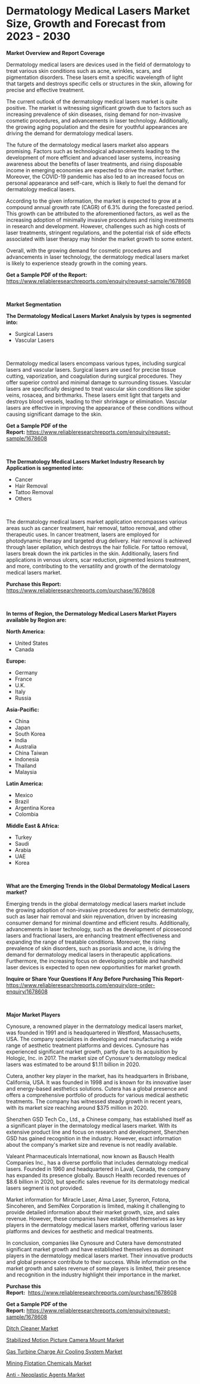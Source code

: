 <p><h1>Dermatology Medical Lasers Market Size, Growth and Forecast from 2023 - 2030</h1></p><p><strong>Market Overview and Report Coverage</strong></p>
<p><p>Dermatology medical lasers are devices used in the field of dermatology to treat various skin conditions such as acne, wrinkles, scars, and pigmentation disorders. These lasers emit a specific wavelength of light that targets and destroys specific cells or structures in the skin, allowing for precise and effective treatment.</p><p>The current outlook of the dermatology medical lasers market is quite positive. The market is witnessing significant growth due to factors such as increasing prevalence of skin diseases, rising demand for non-invasive cosmetic procedures, and advancements in laser technology. Additionally, the growing aging population and the desire for youthful appearances are driving the demand for dermatology medical lasers.</p><p>The future of the dermatology medical lasers market also appears promising. Factors such as technological advancements leading to the development of more efficient and advanced laser systems, increasing awareness about the benefits of laser treatments, and rising disposable income in emerging economies are expected to drive the market further. Moreover, the COVID-19 pandemic has also led to an increased focus on personal appearance and self-care, which is likely to fuel the demand for dermatology medical lasers.</p><p>According to the given information, the market is expected to grow at a compound annual growth rate (CAGR) of 6.3% during the forecasted period. This growth can be attributed to the aforementioned factors, as well as the increasing adoption of minimally invasive procedures and rising investments in research and development. However, challenges such as high costs of laser treatments, stringent regulations, and the potential risk of side effects associated with laser therapy may hinder the market growth to some extent.</p><p>Overall, with the growing demand for cosmetic procedures and advancements in laser technology, the dermatology medical lasers market is likely to experience steady growth in the coming years.</p></p>
<p><strong>Get a Sample PDF of the Report:</strong> <a href="https://www.reliableresearchreports.com/enquiry/request-sample/1678608">https://www.reliableresearchreports.com/enquiry/request-sample/1678608</a></p>
<p>&nbsp;</p>
<p><strong>Market Segmentation</strong></p>
<p><strong>The Dermatology Medical Lasers Market Analysis by types is segmented into:</strong></p>
<p><ul><li>Surgical Lasers</li><li>Vascular Lasers</li></ul></p>
<p>&nbsp;</p>
<p><p>Dermatology medical lasers encompass various types, including surgical lasers and vascular lasers. Surgical lasers are used for precise tissue cutting, vaporization, and coagulation during surgical procedures. They offer superior control and minimal damage to surrounding tissues. Vascular lasers are specifically designed to treat vascular skin conditions like spider veins, rosacea, and birthmarks. These lasers emit light that targets and destroys blood vessels, leading to their shrinkage or elimination. Vascular lasers are effective in improving the appearance of these conditions without causing significant damage to the skin.</p></p>
<p><strong>Get a Sample PDF of the Report:</strong>&nbsp;<a href="https://www.reliableresearchreports.com/enquiry/request-sample/1678608">https://www.reliableresearchreports.com/enquiry/request-sample/1678608</a></p>
<p>&nbsp;</p>
<p><strong>The Dermatology Medical Lasers Market Industry Research by Application is segmented into:</strong></p>
<p><ul><li>Cancer</li><li>Hair Removal</li><li>Tattoo Removal</li><li>Others</li></ul></p>
<p>&nbsp;</p>
<p><p>The dermatology medical lasers market application encompasses various areas such as cancer treatment, hair removal, tattoo removal, and other therapeutic uses. In cancer treatment, lasers are employed for photodynamic therapy and targeted drug delivery. Hair removal is achieved through laser epilation, which destroys the hair follicle. For tattoo removal, lasers break down the ink particles in the skin. Additionally, lasers find applications in venous ulcers, scar reduction, pigmented lesions treatment, and more, contributing to the versatility and growth of the dermatology medical lasers market.</p></p>
<p><strong>Purchase this Report:</strong>&nbsp; <a href="https://www.reliableresearchreports.com/purchase/1678608">https://www.reliableresearchreports.com/purchase/1678608</a></p>
<p>&nbsp;</p>
<p><strong>In terms of Region, the Dermatology Medical Lasers Market Players available by Region are:</strong></p>
<p>
    <p> <strong> North America: </strong>
        <ul>
            <li>United States</li>
            <li>Canada</li>
        </ul>
        </p> 
    <p> <strong> Europe: </strong>
        <ul>
            <li>Germany</li>
            <li>France</li>
            <li>U.K.</li>
            <li>Italy</li>
            <li>Russia</li>
        </ul>
        </p> 
    <p> <strong> Asia-Pacific: </strong>
        <ul>
            <li>China</li>
            <li>Japan</li>
            <li>South Korea</li>
            <li>India</li>
            <li>Australia</li>
            <li>China Taiwan</li>
            <li>Indonesia</li>
            <li>Thailand</li>
            <li>Malaysia</li>
        </ul>
        </p> 
    <p> <strong> Latin America: </strong>
        <ul>
            <li>Mexico</li>
            <li>Brazil</li>
            <li>Argentina Korea</li>
            <li>Colombia</li>
        </ul>
        </p> 
    <p> <strong> Middle East & Africa: </strong>
        <ul>
            <li>Turkey</li>
            <li>Saudi</li>
            <li>Arabia</li>
            <li>UAE</li>
            <li>Korea</li>
        </ul>
    </p>
    </p>
<p>&nbsp;</p>
<p><strong>What are the Emerging Trends in the Global Dermatology Medical Lasers market?</strong></p>
<p><p>Emerging trends in the global dermatology medical lasers market include the growing adoption of non-invasive procedures for aesthetic dermatology, such as laser hair removal and skin rejuvenation, driven by increasing consumer demand for minimal downtime and efficient results. Additionally, advancements in laser technology, such as the development of picosecond lasers and fractional lasers, are enhancing treatment effectiveness and expanding the range of treatable conditions. Moreover, the rising prevalence of skin disorders, such as psoriasis and acne, is driving the demand for dermatology medical lasers in therapeutic applications. Furthermore, the increasing focus on developing portable and handheld laser devices is expected to open new opportunities for market growth.</p></p>
<p><strong>Inquire or Share Your Questions If Any Before Purchasing This Report</strong>- <a href="https://www.reliableresearchreports.com/enquiry/pre-order-enquiry/1678608">https://www.reliableresearchreports.com/enquiry/pre-order-enquiry/1678608</a></p>
<p>&nbsp;</p>
<p><strong>Major Market Players</strong></p>
<p><p>Cynosure, a renowned player in the dermatology medical lasers market, was founded in 1991 and is headquartered in Westford, Massachusetts, USA. The company specializes in developing and manufacturing a wide range of aesthetic treatment platforms and devices. Cynosure has experienced significant market growth, partly due to its acquisition by Hologic, Inc. in 2017. The market size of Cynosure's dermatology medical lasers was estimated to be around $1.11 billion in 2020.</p><p>Cutera, another key player in the market, has its headquarters in Brisbane, California, USA. It was founded in 1998 and is known for its innovative laser and energy-based aesthetics solutions. Cutera has a global presence and offers a comprehensive portfolio of products for various medical aesthetic treatments. The company has witnessed steady growth in recent years, with its market size reaching around $375 million in 2020.</p><p>Shenzhen GSD Tech Co., Ltd., a Chinese company, has established itself as a significant player in the dermatology medical lasers market. With its extensive product line and focus on research and development, Shenzhen GSD has gained recognition in the industry. However, exact information about the company's market size and revenue is not readily available.</p><p>Valeant Pharmaceuticals International, now known as Bausch Health Companies Inc., has a diverse portfolio that includes dermatology medical lasers. Founded in 1960 and headquartered in Laval, Canada, the company has expanded its presence globally. Bausch Health recorded revenues of $8.6 billion in 2020, but specific sales revenue for its dermatology medical lasers segment is not provided.</p><p>Market information for Miracle Laser, Alma Laser, Syneron, Fotona, Sincoheren, and SemiNex Corporation is limited, making it challenging to provide detailed information about their market growth, size, and sales revenue. However, these companies have established themselves as key players in the dermatology medical lasers market, offering various laser platforms and devices for aesthetic and medical treatments.</p><p>In conclusion, companies like Cynosure and Cutera have demonstrated significant market growth and have established themselves as dominant players in the dermatology medical lasers market. Their innovative products and global presence contribute to their success. While information on the market growth and sales revenue of some players is limited, their presence and recognition in the industry highlight their importance in the market.</p></p>
<p><strong>Purchase this Report:</strong>&nbsp;&nbsp;<a href="https://www.reliableresearchreports.com/purchase/1678608">https://www.reliableresearchreports.com/purchase/1678608</a></p>
<p></p>
<p><strong>Get a Sample PDF of the Report:</strong>&nbsp;<a href="https://www.reliableresearchreports.com/enquiry/request-sample/1678608">https://www.reliableresearchreports.com/enquiry/request-sample/1678608</a></p>
<p><p><a href="https://github.com/sndrkn/Market-Research-Report-List-1/blob/main/ditch-cleaner-market.md">Ditch Cleaner Market</a></p><p><a href="https://www.linkedin.com/pulse/stabilized-motion-picture-camera-mount-market-size-2023-vt1ac/">Stabilized Motion Picture Camera Mount Market</a></p><p><a href="https://www.linkedin.com/pulse/gas-turbine-charge-air-cooling-system-market-share-amp-gljle/">Gas Turbine Charge Air Cooling System Market</a></p><p><a href="https://medium.com/@emilywest91/mining-flotation-chemicals-market-size-growth-forecast-2023-2030-139a6510e06c">Mining Flotation Chemicals Market</a></p><p><a href="https://github.com/melchekhinf/Market-Research-Report-List-1/blob/main/anti-neoplastic-agents-market.md">Anti - Neoplastic Agents Market</a></p></p>